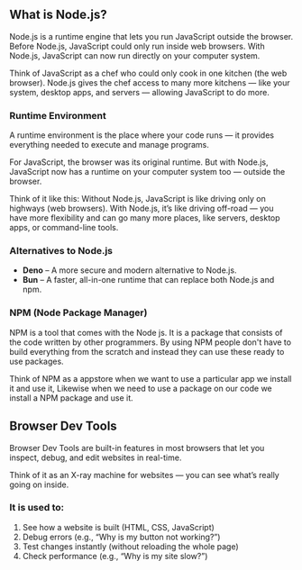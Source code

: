 
## What is Node.js?

Node.js is a runtime engine that lets you run JavaScript outside the browser.
Before Node.js, JavaScript could only run inside web browsers.
With Node.js, JavaScript can now run directly on your computer system.

Think of JavaScript as a chef who could only cook in one kitchen (the web browser).
Node.js gives the chef access to many more kitchens — like your system, desktop apps, and servers — allowing JavaScript to do more.



### Runtime Environment

A runtime environment is the place where your code runs — it provides everything needed to execute and manage programs.

For JavaScript, the browser was its original runtime.
But with Node.js, JavaScript now has a runtime on your computer system too — outside the browser.

Think of it like this:
Without Node.js, JavaScript is like driving only on highways (web browsers).
With Node.js, it’s like driving off-road — you have more flexibility and can go many more places, like servers, desktop apps, or command-line tools.


### Alternatives to Node.js

* **Deno** – A more secure and modern alternative to Node.js.
* **Bun** – A faster, all-in-one runtime that can replace both Node.js and npm.



### NPM (Node Package Manager)

NPM is a tool that comes with the Node js.
It is a package that consists of the code written by other programmers. By using NPM people don't have to build everything from the scratch and instead they can use these ready to use packages.

Think of NPM as a appstore when we want to use a particular app we install it and use it, Likewise when we need to use a package on our code we install a NPM package and use it.


## Browser Dev Tools

Browser Dev Tools are built-in features in most browsers that let you inspect, debug, and edit websites in real-time.

Think of it as an X-ray machine for websites — you can see what’s really going on inside.

### It is used to:

1. See how a website is built (HTML, CSS, JavaScript)
2. Debug errors (e.g., “Why is my button not working?”)
3. Test changes instantly (without reloading the whole page)
4. Check performance (e.g., “Why is my site slow?”)
